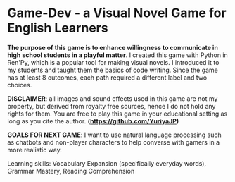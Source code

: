 # Game-Dev - a Visual Novel Game for English Learners
**The purpose of this game is to enhance willingness to communicate in high school students in a playful matter**.
I created this game with Python in Ren'Py, which is a popular tool for making visual novels. I introduced it to my students and taught them the basics of code writing.
Since the game has at least 8 outcomes, each path required a different label and two choices.

**DISCLAIMER**: all images and sound effects used in this game are not my property, but derived from royalty free sources, hence I do not hold any rights for them. You are free to play this game in your educational setting as long as you cite the author. **(https://github.com/YuriyaJP)**

**GOALS FOR NEXT GAME**: I want to use natural language processing such as chatbots and non-player characters to help converse with gamers in a more realistic way.

Learning skills:
Vocabulary Expansion (specifically everyday words),
Grammar Mastery,
Reading Comprehension
